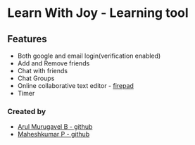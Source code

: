 # Learn With Joy - Learning tool

## Features
  * Both google and email login(verification enabled)
  * Add and Remove friends
  * Chat with friends
  * Chat Groups
  * Online collaborative text editor - [firepad](https://firepad.io/)
  * Timer 

### Created by
* [Arul Murugavel B - github](https://github.com/bloodbrother/)
* [Maheshkumar P - github](https://github.com/Maheshkumar-novice/)
